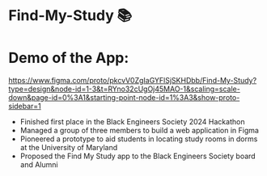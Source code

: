 # Find-My-Study 📚
# Demo of the App: 
https://www.figma.com/proto/pkcvV0ZgIaGYFlSjSKHDbb/Find-My-Study?type=design&node-id=1-3&t=RYno32cUgOj45MAO-1&scaling=scale-down&page-id=0%3A1&starting-point-node-id=1%3A3&show-proto-sidebar=1

- Finished first place in the Black Engineers Society 2024 Hackathon
- Managed a group of three members to build a web application in Figma
- Pioneered a prototype to aid students in locating study rooms in dorms at the University of Maryland
- Proposed the Find My Study app to the Black Engineers Society board and Alumni
